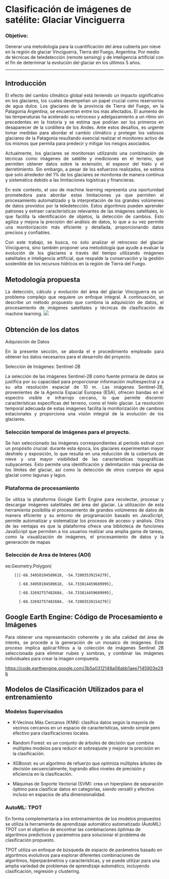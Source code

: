 # Clasificación de imágenes de satélite: Glaciar Vinciguerra
 
### Objetivo:
Generar una metodología para la cuantificación del área cubierta por nieve en la región de glaciar Vinciguerra, Tierra del Fuego, Argentina. Por medio de técnicas de teledetección (remote sensing) y de inteligencia artificial con el fin de determinar la evolución del glaciar en los últimos 5 años. ​​ 

***

## Introducción
<p align="justify">
El efecto del cambio climático global está teniendo un impacto significativo en los glaciares, los cuales desempeñan un papel crucial como reservorios de agua dulce. Los glaciares de la provincia de Tierra del Fuego, en la Patagonia Argentina, se encuentran entre los más afectados. El aumento de las temperaturas ha acelerado su retroceso y adelgazamiento a un ritmo sin precedentes en la historia y se estima que podrían ser los primeros en desaparecer de la cordillera de los Andes. Ante estos desafíos, es urgente tomar medidas para abordar el cambio climático y proteger los valiosos glaciares de la Patagonia resultando esencial realizar el monitoreo activo de los mismos que permita para predecir y mitigar los riesgos asociados.  
<p align="justify">
Actualmente, los glaciares se monitorean utilizando una combinación de técnicas como imágenes de satélite y mediciones en el terreno, que permiten obtener datos sobre la extensión, el espesor del hielo y el derretimiento. Sin embargo, a pesar de los esfuerzos realizados, se estima que solo alrededor del 1% de los glaciares se monitorea de manera continua y sistemática debido a las limitaciones logísticas y financieras. 
<p align="justify">
En este contexto, el uso de machine learning representa una oportunidad prometedora para abordar estas limitaciones ya que permiten el procesamiento automatizado y la interpretación de los grandes volúmenes de datos provistos por la teledetección. Estos algoritmos pueden aprender patrones y extraer características relevantes de las imágenes satelitales, lo que facilita la identificación de objetos, la detección de cambios. Esto agiliza y mejora la precisión del análisis de datos, lo que a su vez permite una monitorización más eficiente y detallada, proporcionando datos precisos y confiables. 
<p align="justify">
Con este trabajo, se busca, no solo analizar el retroceso del glaciar Vinciguerra, sino también proponer una metodología que ayude a evaluar la evolución de los glaciares a través del tiempo utilizando imágenes satelitales e inteligencia artificial, que respalde la conservación y la gestión sostenible de los recursos hídricos en la región de Tierra del Fuego. 
<p align="justify">
 

## Metodología propuesta
<p align="justify">
La detección, cálculo y evolución del área del glaciar Vinciguerra es un problema complejo que requiere un enfoque integral. A continuación, se describe un método propuesto que combina la adquisición de datos, el procesamiento de imágenes satelitales y técnicas de clasificación de machine learning.



<img src="https://docs.google.com/drawings/d/e/2PACX-1vSDbXC5kduo1AXAQubqFOEMG7uveGgCk_BfNZip_FfiebSue09RHiPpgU9Tcei5e_DHnTkFLklIwNST/pub?w=960&amp;h=720">



## Obtención de los datos
Adquisición de Datos 
<p align="justify">
En la presente sección, se aborda el e procedimiento empleado para obtener los datos necesarios para el desarrollo del proyecto. 

Selección de Imágenes: Sentinel-2B 
<p align="justify">
La selección de las imágenes Sentinel-2B como fuente primaria de datos se justifica por su capacidad para proporcionar información multiespectral y a su alta resolución espacial de 10 m.  Las imágenes Sentinel-2B, provenientes de la Agencia Espacial Europea (ESA), ofrecen bandas en el espectro visible e infrarrojo cercano, lo que permite discernir características específicas del terreno, como el hielo glaciar. La resolución temporal adecuada de estas imágenes facilita la monitorización de cambios estacionales y proporciona una visión integral de la evolución de los glaciares. 

### Selección temporal de imágenes para el proyecto. 

<p align="justify">
Se han seleccionado las imágenes correspondientes al período estival con un propósito crucial: durante esta época, los glaciares experimentan mayor deshielo y exposición, lo que resulta en una reducción de la cobertura de nieve y una mayor visibilidad de las características topográficas subyacentes. Esto permite una identificación y delimitación más precisa de los límites del glaciar, así como la detección de otros cuerpos de agua glacial como lagunas y lagos. 

### Plataforma de procesamiento  
<p align="justify">
Se utiliza la plataforma Google Earth Engine  para recolectar, procesar y descargar imágenes satelitales del área del glaciar. La utilización de esta herramienta posibilita el procesamiento de grandes volúmenes de datos de manera eficiente y su entorno de programación basado en JavaScript, permite automatizar y sistematizar los procesos de acceso y análisis. Otra de las ventajas es que la plataforma ofrece una biblioteca de funciones JavaScript que permiten a los usuarios realizar una amplia gama de tareas, como la visualización de imágenes, el procesamiento de datos y la generación de mapas 

### Selección de Area de Interes (AOI)
<p align="justify">
 ee.Geometry.Polygon( 

        [[[-68.34950104589618, -54.72003539154279], 

          [-68.34950104589618, -54.733814459689995], 

          [-68.32692757482684, -54.733814459689995], 

          [-68.32692757482684, -54.72003539154279]]
## Google Earth Engine:  Código de Procesamiento e Imágenes
<p align="justify">
Para obtener una representación coherente y de alta calidad del área de interés, se procede a la generación de un mosaico de imágenes. Este proceso implica aplicar filtros a la colección de imágenes Sentinel 2B seleccionada para eliminar nubes y sombras, y combinar las imágenes individuales para crear la imagen compuesta. 

https://code.earthengine.google.com/3b5a0312148a08abb1aee7145903e29b 


## Modelos de Clasificación Utilizados para el entrenamiento
### Modelos Supervisados
<p align="justify">

* K-Vecinos Más Cercanos (KNN): clasifica datos según la mayoría de vecinos cercanos en un espacio de características, siendo simple pero efectivo para clasificaciones locales. 

* Random Forest: es un conjunto de árboles de decisión que combina múltiples modelos para reducir el sobreajuste y mejorar la precisión en la clasificación.

* XGBoost: es un algoritmo de refuerzo que optimiza múltiples árboles de decisión secuencialmente, logrando altos niveles de precisión y eficiencia en la clasificación. 

* Máquinas de Soporte Vectorial (SVM): crea un hiperplano de separación óptimo para clasificar datos en categorías, siendo versátil y efectivo incluso en espacios de alta dimensionalidad. 

### AutoML:  TPOT 

<p align="justify">

En forma complementaria a los entrenamientos de los modelos propuestos se utiliza la herramienta de aprendizaje automático automatizado (AutoML) TPOT con el objetivo de encontrar las combinaciones óptimas de algoritmos predictivos y parámetros para solucionar el problema de clasificación propuesto. 

TPOT utiliza un enfoque de búsqueda de espacio de parámetros basado en algoritmos evolutivos para explorar diferentes combinaciones de algoritmos, hiperparámetros y características, y se puede utilizar para una amplia variedad de problemas de aprendizaje automático, incluyendo clasificación, regresión y clustering.
